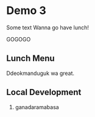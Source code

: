 # Demo 3

Some text
Wanna go have lunch!

GOGOGO

## Lunch Menu

Ddeokmanduguk wa great.

## Local Development

1. ganadaramabasa

